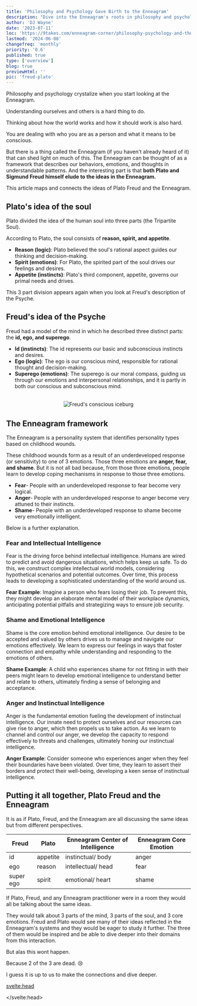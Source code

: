 ```yaml
---
title: 'Philosophy and Psychology Gave Birth to the Enneagram'
description: "Dive into the Enneagram's roots in philosophy and psychology. Explore how Plato and Freud's theories align with the Enneagram's intelligence centers."
author: 'DJ Wayne'
date: '2023-07-11'
loc: 'https://9takes.com/enneagram-corner/philosophy-psychology-and-the-enneagram'
lastmod: '2024-06-08'
changefreq: 'monthly'
priority: '0.6'
published: true
type: ['overview']
blog: true
previewHtml: ''
pic: 'freud-plato'
---
```


<script>
</script>

<!-- They almost got it, so close
Historical hints of the enneagram

First principles
Enneagram and Plato

9 threads through the fabric of history

update-->

<p class="firstLetter">Philosophy and psychology crystalize when you start looking at the Enneagram.</p>

Understanding ourselves and others is a hard thing to do.

Thinking about how the world works and how it should work is also hard.

You are dealing with who you are as a person and what it means to be conscious.

But there is a thing called the Enneagram (if you haven't already heard of it) that can shed light on much of this. The Enneagram can be thought of as a framework that describes our behaviors, emotions, and thoughts in understandable patterns. And the interesting part is that **both Plato and Sigmund Freud himself elude to the ideas in the Enneagram.**

This article maps and connects the ideas of Plato Freud and the Enneagram.

## Plato's idea of the soul

<!-- Tripartite Soul and the Enneagram -->

Plato divided the idea of the human soul into three parts (the Tripartite Soul).

According to Plato, the soul consists of **reason, spirit, and appetite**.

- **Reason (logic)**: Plato believed the soul's rational aspect guides our thinking and decision-making.
- **Spirit (emotions)**: For Plato, the spirited part of the soul drives our feelings and desires.
- **Appetite (instincts)**: Plato's third component, appetite, governs our primal needs and drives.

This 3 part division appears again when you look at Freud's description of the Psyche.

## Freud's idea of the Psyche

Freud had a model of the mind in which he described three distinct parts: the **id, ego, and superego**.

- **Id (instincts)**: The id represents our basic and subconscious instincts and desires.
- **Ego (logic)**: The ego is our conscious mind, responsible for rational thought and decision-making.
- **Superego (emotions)**: The superego is our moral compass, guiding us through our emotions and interpersonal relationships, and it is partly in both our conscious and subconscious mind.

<div style="text-align: center; display: flex; flex-direction: column; align-items: center; margin: 2rem 0;">
<img loading="lazy" src="/blogs/structural-iceberg.svg" alt="Freud's conscious iceburg" title="Freud's conscious iceburg" style="max-width: 400px;" />

</div>

## The Enneagram framework

The Enneagram is a personality system that identifies personality types based on childhood wounds.

These childhood wounds form as a result of an underdeveloped response (or sensitivity) to one of 3 emotions. Those three emotions are **anger, fear, and shame**. But it is not all bad because, from those three emotions, people learn to develop coping mechanisms in response to those three emotions.

- **Fear**- People with an underdeveloped response to fear become very logical.
- **Anger**- People with an underdeveloped response to anger become very attuned to their instincts.
- **Shame**- People with an underdeveloped response to shame become very emotionally intelligent.

Below is a further explanation.

### Fear and Intellectual Intelligence

Fear is the driving force behind intellectual intelligence. Humans are wired to predict and avoid dangerous situations, which helps keep us safe. To do this, we construct complex intellectual world models, considering hypothetical scenarios and potential outcomes. Over time, this process leads to developing a sophisticated understanding of the world around us.

**Fear Example**: Imagine a person who fears losing their job. To prevent this, they might develop an elaborate mental model of their workplace dynamics, anticipating potential pitfalls and strategizing ways to ensure job security.

### Shame and Emotional Intelligence

Shame is the core emotion behind emotional intelligence. Our desire to be accepted and valued by others drives us to manage and navigate our emotions effectively. We learn to express our feelings in ways that foster connection and empathy while understanding and responding to the emotions of others.

**Shame Example**: A child who experiences shame for not fitting in with their peers might learn to develop emotional intelligence to understand better and relate to others, ultimately finding a sense of belonging and acceptance.

### Anger and Instinctual Intelligence

Anger is the fundamental emotion fueling the development of instinctual intelligence. Our innate need to protect ourselves and our resources can give rise to anger, which then propels us to take action. As we learn to channel and control our anger, we develop the capacity to respond effectively to threats and challenges, ultimately honing our instinctual intelligence.

**Anger Example**: Consider someone who experiences anger when they feel their boundaries have been violated. Over time, they learn to assert their borders and protect their well-being, developing a keen sense of instinctual intelligence.

## Putting it all together, Plato Freud and the Enneagram

It is as if Plato, Freud, and the Enneagram are all discussing the same ideas but from different perspectives.

<div class="scroll-table">

| Freud     | Plato    | Enneagram Center of Intelligence | Enneagram Core Emotion |
| --------- | -------- | -------------------------------- | ---------------------- |
| id        | appetite | instinctual/ body                | anger                  |
| ego       | reason   | intellectual/ head               | fear                   |
| super ego | spirit   | emotional/ heart                 | shame                  |

</div>

If Plato, Freud, and any Enneagram practitioner were in a room they would all be talking about the same ideas.

They would talk about 3 parts of the mind, 3 parts of the soul, and 3 core emotions. Freud and Plato would see many of their ideas reflected in the Enneagram's systems and they would be eager to study it further. The three of them would be inspired and be able to dive deeper into their domains from this interaction.

But alas this wont happen.

Because 2 of the 3 are dead. 😢

I guess it is up to us to make the connections and dive deeper.

<svelte:head>

<script type="application/ld+json">
{
  "@context": "http://schema.org",
  "@graph": [
{
  "@context": "http://schema.org",
  "@type": "BlogPosting",
  "creator": {
        "@type": "Person",
        "name": "DJ Wayne",
        "sameAs": ["https://www.instagram.com/djwayne3/", "https://www.youtube.com/@djwayne3", "https://www.linkedin.com/in/davidtwayne/", "https://twitter.com/djwayne3"
        ]
      },
  "author": {
      "@type": "Person",
      "name": "DJ Wayne",
      "sameAs": ["https://www.instagram.com/djwayne3/", "https://www.youtube.com/@djwayne3", "https://www.linkedin.com/in/davidtwayne/", "https://twitter.com/djwayne3"
        ]
    },
  "citation": [
    {
      "@type": "WebPage",
      "name": "Sigmund Freud",
      "url": "https://www.britannica.com/biography/Sigmund-Freud"
    },
    {
      "@type": "WebPage",
      "name": "Plato",
      "url": "https://plato.stanford.edu/entries/plato/"
    }
  ],
  "dateModified": {
    "@type": "Date",
    "@value": "2024-06-08"
  },
  "datePublished": {
    "@type": "Date",
    "@value": "2023-07-11"
  },
  "description": "Freud and Plato stumble on the Enneagram",
  "headline": "Philosophy and Psychology Gave Birth to the Enneagram",
  "image": {
    "@type": "ImageObject",
    "height": 900,
    "url": "https://9takes.com/blogs/freud-plato.webp",
    "width": 900
  },
  "keywords": [
    "Enneagram",
    "Plato",
    "Freud",
    "intelligence centers",
    "Philosophy",
    "Psychology",
    "core emotions",
    "Fear",
    "Shame",
    "Anger",
    "personal development",
    "human psyche",
    "human soul",
    "Tripartite Soul",
    "id ego superego",
    "personality theory",
    "psychological frameworks",
    "ancient philosophy",
    "depth psychology",
    "consciousness",
    "self-awareness",
    "emotional intelligence",
    "intellectual intelligence",
    "instinctual intelligence"
  ],
  "wordCount": 1600,
  "articleSection": "Enneagram",
  "url": "https://9takes.com/enneagram-corner/philosophy-psychology-and-the-enneagram",
  "articleBody": "Philosophy and psychology crystallize when examining the Enneagram, revealing profound connections between ancient wisdom and modern psychological understanding. This article explores how Plato's Tripartite Soul (reason, spirit, appetite) and Freud's psyche model (id, ego, superego) align remarkably with the Enneagram's three intelligence centers. Discover how fear drives intellectual intelligence, shame fuels emotional intelligence, and anger powers instinctual intelligence. The convergence of these frameworks suggests that great thinkers throughout history have been grappling with the same fundamental questions about human nature, consciousness, and the structure of the psyche.",
  "mainEntityOfPage": {
    "@id": "https://9takes.com/enneagram-corner/philosophy-psychology-and-the-enneagram",
    "@type": "WebPage"
  },
  "about": [
        {
            "@type": "Thing",
            "name": "Philosophy",
            "description": "Philosophy (love of wisdom in ancient Greek) is a systematic study of general and fundamental questions concerning topics like existence reason knowledge value mind and language. It is a rational and critical inquiry that reflects on its own methods and assumptions",
            "SameAs": [
                "https://www.wikidata.org/wiki/Q5891",
                "http://en.wikipedia.org/wiki/Philosophy"
            ]
        },
        {
            "@type": "Thing",
            "name": "Psychology",
            "description": "Psychology is the study of mind and behavior. Its subject matter includes the behavior of humans and nonhumans both conscious and unconscious phenomena and mental processes such as thoughts feelings and motives",
            "SameAs": [
                "https://www.wikidata.org/wiki/Q9418",
                "http://en.wikipedia.org/wiki/Psychology"
            ]
        },
        {
            "@type": "Thing",
            "name": "Enneagram of Personality",
            "description": "The Enneagram of Personality or simply the Enneagram is a model of the human psyche which is principally understood and taught as a typology of nine interconnected personality types. Although the origins and history of ideas associated with the Enneagram of Personality are disputed contemporary approaches are principally derived from the teachings of the Bolivian psycho-spiritual teacher Oscar Ichazo from the 1950s and the Chilean psychiatrist Claudio Naranjo from the 1970s",
            "SameAs": [
                "https://www.wikidata.org/wiki/Q273047",
                "http://en.wikipedia.org/wiki/Enneagram_of_Personality"
            ]
        }
    ],
    "mentions": [
        {
            "@type": "Thing",
            "name": "Emotion",
            "description": "Emotions are mental states brought on by neurophysiological changes variously associated with thoughts feelings behavioral responses and a degree of pleasure or displeasure. There is no scientific consensus on a definition",
            "SameAs": [
                "https://www.wikidata.org/wiki/Q9415",
                "http://en.wikipedia.org/wiki/Emotion"
            ]
        },
        {
            "@type": "Thing",
            "name": "Plato",
            "description": "Plato ( PLAY-toe; Greek: Platon Platon; 428/427 or 424/423 - 348 BC) was an ancient Greek philosopher born in Athens during the Classical period. In Athens Plato founded the Academy a philosophical school where he taught the philosophical doctrines that would later become known as Platonism",
            "SameAs": [
                "https://www.wikidata.org/wiki/Q859",
                "http://en.wikipedia.org/wiki/Plato",
                "https://www.britannica.com/biography/Plato"
            ]
        },
        {
            "@type": "Thing",
            "name": "Human behavior",
            "description": "Human behavior is the potential and expressed capacity (mentally physically and socially) of human individuals or groups to respond to internal and external stimuli throughout their life. Behavior is driven by genetic and environmental factors that affect an individual",
            "SameAs": [
                "https://www.wikidata.org/wiki/Q3769299",
                "http://en.wikipedia.org/wiki/Human_behavior"
            ]
        },
        {
            "@type": "Thing",
            "name": "Id, ego and super-ego",
            "description": "In psychoanalytic theory the id ego and super-ego are three distinct interacting agents in the psychic apparatus defined in Sigmund Freud's structural model of the psyche. The three agents are theoretical constructs that Freud employed to describe the basic structure of mental life as it was encountered in psychoanalytic practice",
            "SameAs": [
                "https://www.wikidata.org/wiki/Q486893",
                "http://en.wikipedia.org/wiki/Id,_ego_and_super-ego"
            ]
        },
        {
            "@type": "Thing",
            "name": "Sigmund Freud",
            "description": "Sigmund Freud ( FROYD German: ['zi:gmUnd 'froYd]; born Sigismund Schlomo Freud; 6 May 1856 - 23 September 1939) was an Austrian neurologist and the founder of psychoanalysis a clinical method for evaluating and treating pathologies seen as originating from conflicts in the psyche through dialogue between patient and psychoanalyst and the distinctive theory of mind and human agency derived from it. Freud was born to Galician Jewish parents in the Moravian town of Freiberg in the Austrian Empire",
            "SameAs": [
                "https://www.wikidata.org/wiki/Q9215",
                "http://en.wikipedia.org/wiki/Sigmund_Freud",
                "https://www.britannica.com/biography/Sigmund-Freud"
            ]
        }
  ],
  "publisher": {
        "@type": "Organization",
        "sameAs": ["https://www.instagram.com/9takesdotcom/", "https://twitter.com/9takesdotcom"],
        "logo": {
          "@type": "ImageObject",
          "url": "https://9takes.com/brand/aero.png"
        },
        "name": "9takes"
      }
},
{
  "@context": "https://schema.org",
  "@type": "FAQPage",
  "mainEntity": [{
      "@type": "Question",
      "name": "What is the Enneagram and its significance in understanding human behavior?",
      "acceptedAnswer": {
        "@type": "Answer",
        "text": "The Enneagram is a framework that refracts the complexity of human behaviors and personal growth into understandable patterns, tracing its roots back to philosophical and psychological concepts. It maps the intersections between its intelligence centers and influential constructs of the psyche by Freud and Plato's blueprint of the human soul."
      }
    },
    {
      "@type": "Question",
      "name": "How does Plato’s Tripartite Soul theory align with the Enneagram?",
      "acceptedAnswer": {
        "@type": "Answer",
        "text": "Plato's idea of the human soul, comprising reason, spirit, and appetite, aligns with the Enneagram’s intellectual, emotional, and instinctual intelligence centers, respectively. Reason guides thinking and decision-making, spirit drives emotions and desires, and appetite governs primal needs and drives."
      }
    },
    {
      "@type": "Question",
      "name": "How does Freud's Model of the Psyche parallel the Enneagram?",
      "acceptedAnswer": {
        "@type": "Answer",
        "text": "Freud's theory of the human psyche, comprising the id, ego, and superego, parallels the Enneagram’s intelligence centers. The id aligns with instinctual intelligence, the ego with intellectual intelligence, and the superego with emotional intelligence, each governing primal drives, rational thought, and moral compass, respectively."
      }
    },
    {
      "@type": "Question",
      "name": "What are the core emotions that shape the Enneagram’s intelligence centers?",
      "acceptedAnswer": {
        "@type": "Answer",
        "text": "The core emotions shaping the Enneagram’s intelligence centers are fear, shame, and anger. Fear drives intellectual intelligence, shaping our understanding of the world. Shame, the core of emotional intelligence, influences our interpersonal relationships. Anger fuels instinctual intelligence, focusing on our responses to threats and challenges."
      }
    }
  ]
}
]
  }
</script>

</svelte:head>

<style lang="scss">
</style>
